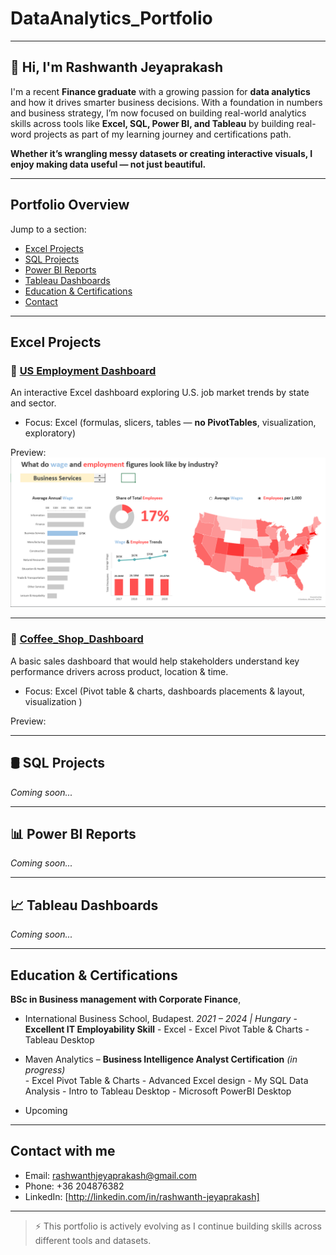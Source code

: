 # DataAnalytics_Portfolio

---

## 👋 Hi, I'm Rashwanth Jeyaprakash


I'm a recent **Finance graduate** with a growing passion for **data analytics** and how it drives smarter business decisions. With a foundation in numbers and business strategy, I’m now focused on building real-world analytics skills across tools like **Excel, SQL, Power BI, and Tableau** by building real-word projects as part of my learning journey and certifications path.

**Whether it’s wrangling messy datasets or creating interactive visuals, I enjoy making data useful — not just beautiful.**

---

## Portfolio Overview

Jump to a section:

- [Excel Projects](#excel-projects)
- [SQL Projects](#sql-projects)
- [Power BI Reports](#power-bi-reports)
- [Tableau Dashboards](#tableau-dashboards)
- [Education & Certifications](#education--certifications)
- [Contact](#contact)

---

## Excel Projects

### 🔹 [US Employment Dashboard](https://github.com/RashwanthJeyaprakash/Employment_Dashboard)

An interactive Excel dashboard exploring U.S. job market trends by state and sector.

- Focus: Excel (formulas, slicers, tables — **no PivotTables**, visualization, exploratory)  

Preview:  
![Dashboard Preview](https://raw.githubusercontent.com/RashwanthJeyaprakash/Employment_Dashboard/main/images/Business1.png)

---

### 🔹 [Coffee_Shop_Dashboard](https://github.com/RashwanthJeyaprakash/CoffeeShop_dashboard)

A basic sales dashboard that would help stakeholders understand key performance drivers across product, location & time.

- Focus: Excel (Pivot table & charts, dashboards placements & layout, visualization )

Preview:



---

## 🛢 SQL Projects

*Coming soon...*

---

## 📊 Power BI Reports

*Coming soon...*

---

## 📈 Tableau Dashboards

*Coming soon...*

---

## Education & Certifications

**BSc in Business management with Corporate Finance**, 
- International Business School, Budapest. *2021 – 2024 | Hungary*
                  - **Excellent IT Employability Skill**
                    - Excel
                    - Excel Pivot Table & Charts
                    - Tableau Desktop

- Maven Analytics – **Business Intelligence Analyst Certification** *(in progress)*  
                      - Excel Pivot Table & Charts
                      - Advanced Excel design 
                      - My SQL Data Analysis
                      - Intro to Tableau Desktop
                      - Microsoft PowerBI Desktop

- Upcoming 

---

##  Contact with me

-  Email: rashwanthjeyaprakash@gmail.com
-  Phone: +36 204876382
-  LinkedIn: [http://linkedin.com/in/rashwanth-jeyaprakash]


---

> ⚡ This portfolio is actively evolving as I continue building skills across different tools and datasets. 
